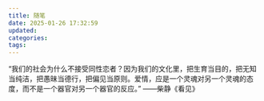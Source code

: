 ```yaml
---
title: 随笔
date: 2025-01-26 17:32:59
updated:
categories:
tags:
---
```


“我们的社会为什么不接受同性恋者？因为我们的文化里，把生育当目的，把无知当纯洁，把愚昧当德行，把偏见当原则。爱情，应是一个灵魂对另一个灵魂的态度，而不是一个器官对另一个器官的反应。”	——柴静《看见》
